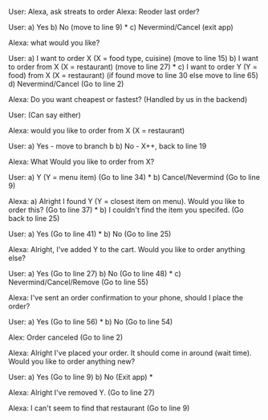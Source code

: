 User: Alexa, ask streats to order
Alexa: Reoder last order?

User: 
	a) Yes 
	b) No (move to line 9) *
	c) Nevermind/Cancel (exit app)

Alexa: what would you like?

User: 
	a) I want to order X (X = food type, cuisine) (move to line 15)
	b) I want to order from X (X = restaurant) (move to line 27) *
	c) I want to order Y (Y = food) from X (X = restaurant) (if found move to line 30 else move to line 65)
	d) Nevermind/Cancel (Go to line 2)

Alexa: Do you want cheapest or fastest? (Handled by us in the backend)

User: (Can say either)

Alexa: would you like to order from X (X = restaurant)

User:
	a) Yes - move to branch b
	b) No - X++, back to line 19

Alexa: What Would you like to order from X?

User: 
	a) Y (Y = menu item) (Go to line 34) *
	b) Cancel/Nevermind (Go to line 9)

Alexa:
	a) Alright I found Y (Y = closest item on menu). Would you like to order this? (Go to line 37) *
	b) I couldn't find the item you specifed. (Go back to line 25)

User:
	a) Yes (Go to line 41) *
	b) No (Go to line 25)

Alexa: Alright, I've added Y to the cart. Would you like to order anything else?

User:
	a) Yes (Go to line 27)
	b) No (Go to line 48) *
	c) Nevermind/Cancel/Remove (Go to line 55)

Alexa: I've sent an order confirmation to your phone, should I place the order?

User:
	a) Yes (Go to line 56) *
	b) No (Go to line 54)

Alex: Order canceled (Go to line 2) 

Alexa: Alright I've placed your order. It should come in around (wait time). Would you like to order anything new?

User:
	a) Yes (Go to line 9)
	b) No (Exit app) *

Alexa:
	Alright I've removed Y.  (Go to line 27)

Alexa: I can't seem to find that restaurant (Go to line 9)